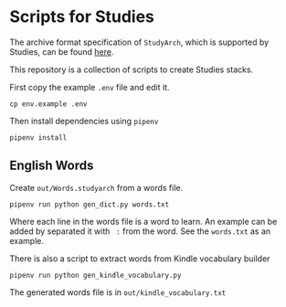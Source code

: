 # Scripts for Studies

The archive format specification of `StudyArch`, which is supported by
Studies, can be found [here](http://www.studiesapp.com/studyarch/).

This repository is a collection of scripts to create Studies stacks.

First copy the example `.env` file and edit it.

    cp env.example .env

Then install dependencies using `pipenv`

    pipenv install

## English Words

Create `out/Words.studyarch` from a words file.

    pipenv run python gen_dict.py words.txt

Where each line in the words file is a word to learn. An example can be added
by separated it with ` :` from the word. See the `words.txt` as an example.

There is also a script to extract words from Kindle vocabulary builder

    pipenv run python gen_kindle_vocabulary.py

The generated words file is in `out/kindle_vocabulary.txt`
